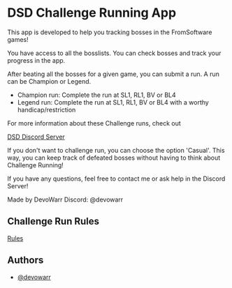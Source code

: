 ﻿
# DSD Challenge Running App

This app is developed to help you tracking bosses in the FromSoftware games!

You have access to all the bosslists. You can check bosses and track your progress in the app.

After beating all the bosses for a given game, you can submit a run. A run can be Champion or Legend.

- Champion run: Complete the run at SL1, RL1, BV or BL4
- Legend run: Complete the run at SL1, RL1, BV or BL4 with a worthy handicap/restriction

For more information about these Challenge runs, 
check out

[DSD Discord Server](https://discord.gg/invite/darksouls3)

If you don't want to challenge run, you can choose the option 'Casual'. This way, you can keep track of defeated bosses without having to think about Challenge Running!

If you have any questions, feel free to contact me or ask help in the Discord Server!

Made by DevoWarr
Discord: @devowarr


## Challenge Run Rules

[Rules](https://docs.google.com/document/d/1Hffx3O7SavIRUErIeLXMvRQ5yH6Lx1Xs9ZFuPqglvr4/edit)


## Authors

- [@devowarr](https://www.github.com/DevoWarr)